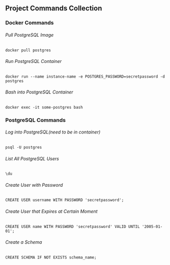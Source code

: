 ## Project Commands Collection

### Docker Commands

###### Pull PostgreSQL Image
	docker pull postgres

###### Run PostgreSQL Container
	docker run --name instance-name -e POSTGRES_PASSWORD=secretpassword -d postgres

###### Bash into PostgreSQL Container
	docker exec -it some-postgres bash

### PostgreSQL Commands

###### Log into PostgreSQL(need to be in container)
	psql -U postgres

###### List All PostgreSQL Users
	\du

###### Create User with Password
	CREATE USER username WITH PASSWORD 'secretpassword';

###### Create User that Expires at Certain Moment
	CREATE USER name WITH PASSWORD 'secretpassword' VALID UNTIL '2005-01-01';

###### Create a Schema
	CREATE SCHEMA IF NOT EXISTS schema_name;
